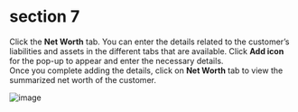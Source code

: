# section 7

Click the **Net Worth** tab. You can enter the details related to the customer’s liabilities and assets in the different tabs that are available. Click **Add icon** for the pop-up to appear and enter the necessary details.  
Once you complete adding the details, click on **Net Worth** tab to view the summarized net worth of the customer.

![image](./image/fig38.png)
